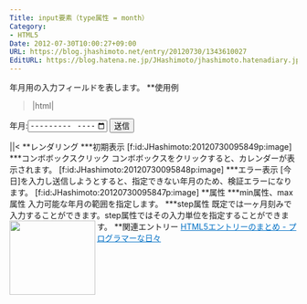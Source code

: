 ```yaml
---
Title: input要素（type属性 = month）
Category:
- HTML5
Date: 2012-07-30T10:00:27+09:00
URL: https://blog.jhashimoto.net/entry/20120730/1343610027
EditURL: https://blog.hatena.ne.jp/JHashimoto/jhashimoto.hatenadiary.jp/atom/entry/12921228815717255976
---
```


年月用の入力フィールドを表します。
**使用例
>|html|
<!DOCTYPE html>
<html lang="ja">
<head>
<title>Hello! HTML5></title>
<meta charset="UTF-8">
</head>
<body>
    <form action="hoge.cgi" method="post">
        <p>
            年月:<input type="month" id="month" min="2011-04" max="2013-04" step="12" />
            <input type="submit" value="送信" />
        </p>
    </form>
</body>
||<
**レンダリング
***初期表示
[f:id:JHashimoto:20120730095849p:image]
***コンボボックスクリック
コンボボックスをクリックすると、カレンダーが表示されます。
[f:id:JHashimoto:20120730095848p:image]
***エラー表示
[今日]を入力し送信しようとすると、指定できない年月のため、検証エラーになります。
[f:id:JHashimoto:20120730095847p:image]
**属性
***min属性、max属性
入力可能な年月の範囲を指定します。
***step属性
既定では一ヶ月刻みで入力することができます。step属性ではその入力単位を指定することができます。
**関連エントリー
<a href="http://d.hatena.ne.jp/JHashimoto/20120518/1337642816" target="_blank" rel="nofollow"><img class="alignleft" align="left" border="0" src="http://capture.heartrails.com/150x130/shadow?http://d.hatena.ne.jp/JHashimoto/20120518/1337642816" alt="" width="150" height="130" /></a><a style="color:#0070C5;" href="http://d.hatena.ne.jp/JHashimoto/20120518/1337642816" target="_blank" rel="nofollow">HTML5エントリーのまとめ - プログラマーな日々</a><a href="http://b.hatena.ne.jp/entry/http://d.hatena.ne.jp/JHashimoto/20120518/1337642816" target="_blank"><img border="0" src="http://b.hatena.ne.jp/entry/image/http://d.hatena.ne.jp/JHashimoto/20120518/1337642816" alt="" /></a><br style="clear:both;" />
